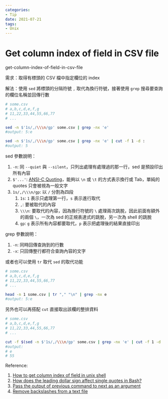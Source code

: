 ```yaml
---
categories:
- Tip
date: 2021-07-21
tags:
- Unix
---
```


# Get column index of field in CSV file

get-column-index-of-field-in-csv-file

需求：取得有標頭的 CSV 檔中指定欄位的 index

解法：使用 ```sed``` 將標頭的分隔符號 ```,``` 取代為換行符號，接著使用 ```grep``` 搜尋要查詢的欄位名稱並回傳行數

```bash
# some.csv
# a,b,c,d,e,f,g
# 11,22,33,44,55,66,77
# ...

sed -n $'1s/,/\\\n/gp' some.csv | grep -nx 'e'
#output: 5:e

sed -n $'1s/,/\\\n/gp' some.csv | grep -nx 'e' | cut -f 1 -d :
#output: 5
```

sed 參數說明：

1. ```-n```: 同 ```--quiet``` 與 ```--silent```，只列出處理有處理過的那一行，sed 是預設印出所有內容
2. ```$'...'```: [ANSI-C Quoting](https://www.gnu.org/software/bash/manual/html_node/ANSI_002dC-Quoting.html)，能夠以 ```\n``` 或 ```\t``` 的方式表示換行或 Tab，單純的 quotes 只會被視為一般文字
3. ```1s/,/\\\n/gp```: 以 ```/``` 分割為四段
   1. ```1s```: ```1``` 表示只處理第一行，```s``` 表示進行取代
   2. ```,```: 要被取代的內容
   3. ```\\\n```: 要取代的內容，因為換行符號的 ```\``` 處理兩次跳脫，因此前面有額外的兩個 ```\```，一次為 sed 的正規表達式的跳脫，另一次為 shell 的跳脫
   4. ```gp```: ```g``` 表示所有內容都要取代，```p``` 表示把處理後的結果直接印出

grep 參數說明：

1. ```-n```: 同時回傳查詢到的行數
2. ```-x```: 只回傳整行都符合查詢內容的文字

或者也可以使用 ```tr``` 取代 ```sed``` 的取代功能

```bash
# some.csv
# a,b,c,d,e,f,g
# 11,22,33,44,55,66,77
# ...

head -n 1 some.csv | tr "," "\n" | grep -nx e
#output: 5:e
```

另外也可以再搭配 ```cut``` 直接取出該欄的整排資料

```bash
# some.csv
# a,b,c,d,e,f,g
# 11,22,33,44,55,66,77
# ...

cut -f $(sed -n $'1s/,/\\\n/gp' some.csv | grep -nx 'e' | cut -f 1 -d :) -d , some.csv
#output:
# e
# 55
```

Reference:

1. [How to get column index of field in unix shell](https://stackoverflow.com/a/39782016/13582118)
2. [How does the leading dollar sign affect single quotes in Bash?](https://stackoverflow.com/a/11966402/13582118)
3. [Pass the output of previous command to next as an argument](https://unix.stackexchange.com/a/108797)
4. [Remove backslashes from a text file](https://unix.stackexchange.com/a/169210)
